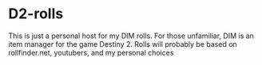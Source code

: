 # D2-rolls
This is just a personal host for my DIM rolls.
For those unfamiliar, DIM is an item manager for the game Destiny 2.
Rolls will probably be based on rollfinder.net, youtubers, and my personal choices
